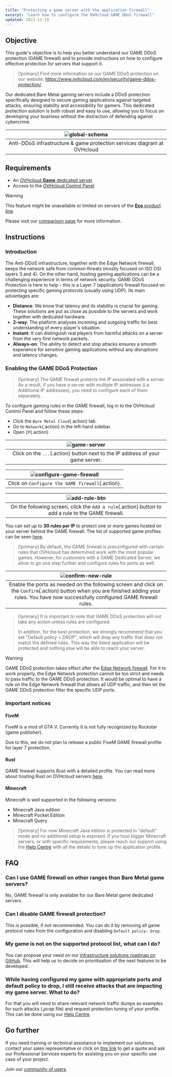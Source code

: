 ```yaml
---
title: "Protecting a game server with the application firewall"
excerpt: "Learn how to configure the OVHcloud GAME DDoS firewall"
updated: 2023-12-19
---
```


## Objective

This guide's objective is to help you better understand our GAME DDoS protection (GAME firewall) and to provide instructions on how to configure effective protection for servers that support it.

> [!primary]
> Find more information on our GAME DDoS protection on our website: <https://www.ovhcloud.com/en/security/game-ddos-protection/>.
> 

Our dedicated Bare Metal gaming servers include a DDoS protection specifically designed to secure gaming applications against targeted attacks, ensuring stability and accessibility for gamers. This dedicated protection solution is both robust and easy to use, allowing you to focus on developing your business without the distraction of defending against cybercrime.

| ![global-schema](images/global_schema_focus_game.png) |
|:--:|
| Anti-DDoS infrastructure & game protection services diagram at OVHcloud |

## Requirements

- An [OVHcloud **Game** dedicated server](https://www.ovhcloud.com/en/bare-metal/prices/#filterType=range_element&filterValue=game)
- Access to the [OVHcloud Control Panel](/links/manager)

> [!warning]
> This feature might be unavailable or limited on servers of the [**Eco** product line](https://eco.ovhcloud.com/en/about/).
>
> Please visit our [comparison page](https://eco.ovhcloud.com/en/compare/) for more information.

## Instructions

### Introduction

The Anti-DDoS infrastructure, together with the Edge Network firewall, keeps the network safe from common threats (mostly focused on ISO OSI layers 3 and 4). On the other hand, hosting gaming applications can be a challenging experience in terms of network security. GAME DDoS Protection is here to help - this is a Layer 7 (application) firewall focused on protecting specific gaming protocols (usually using UDP). Its main advantages are:

- **Distance**: We know that latency and its stability is crucial for gaming. These solutions are put as close as possible to the servers and work together with dedicated hardware.
- **2-way**: The platform analyses incoming and outgoing traffic for best understanding of every player's situation.
- **Instant**: It can distinguish real players from harmful attacks on a server from the very first network packets.
- **Always-on**: The ability to detect and stop attacks ensures a smooth experience for sensitive gaming applications without any disruptions and latency changes.

### Enabling the GAME DDoS Protection

> [!primary]
> The GAME firewall protects the IP associated with a server. As a result, if you have a server with multiple IP addresses (i.e. Additional IP addresses), you need to configure each of them separately.
>

To configure gaming rules in the GAME firewall, log in to the OVHcloud Control Panel and follow these steps:

- Click the `Bare Metal Cloud`{.action} tab.
- Go to `Network`{.action} in the left-hand sidebar.
- Open `IP`{.action}.

| ![game-server](images/firewall_game_01_blur.png) |
|:--:|
| Click on the `...`{.action} button next to the IP address of your game server. |

| ![configure-game-firewall](images/firewall_game_02.png) |
|:--:|
| Click on `Configure the GAME firewall`{.action}. |


| ![add-rule-btn](images/firewall_game_03.png) |
|:--:|
| On the following screen, click the `Add a rule`{.action} button to add a rule to the GAME firewall. |


You can set up to **30 rules per IP** to protect one or more games hosted on your server behind the GAME firewall. The list of supported game profiles can be seen [here](https://www.ovhcloud.com/en/security/game-ddos-protection/).

> [!primary]
> By default, the GAME firewall is preconfigured with certain rules that OVHcloud has determined work with the most popular games. However, for customers with a GAME Dedicated Server, we allow to go one step further and configure rules for ports as well.
> 

| ![confirm-new-rule](images/firewall_game_04.png) |
|:--:|
| Enable the ports as needed on the following screen and click on the `Confirm`{.action} button when you are finished adding your rules. You have now successfully configured GAME firewall rules. |

> [!primary]
> It is important to note that GAME DDoS protection will not take any action unless rules are configured.
>
> In addition, for the best protection, we strongly recommend that you set "Default policy = DROP", which will drop any traffic that does not match the defined rules. This way the listed application will be protected and nothing else will be able to reach your server.
> 

> [!warning]
> GAME DDoS protection takes effect after the [Edge Network firewall](/pages/bare_metal_cloud/dedicated_servers/firewall_network). For it to work properly, the Edge Network protection cannot be too strict and needs to pass traffic to the GAME DDoS protection. It would be optimal to have a rule on the Edge Network firewall that allows all UDP traffic, and then let the GAME DDoS protection filter the specific UDP ports.
>

### Important notices

#### FiveM

FiveM is a mod of GTA V. Currently it is not fully recognized by Rockstar (game publisher).

Due to this, we do not plan to release a public FiveM GAME firewall profile for layer 7 protection.

#### Rust

GAME firewall supports Rust with a detailed profile. You can read more about hosting Rust on OVHcloud servers [here](https://www.ovhcloud.com/en/bare-metal/game/rust-server/).

#### Minecraft

Minecraft is well supported in the following versions:

- Minecraft Java edition 
- Minecraft Pocket Edition
- Minecraft Query

> [!primary]
> For now Minecraft Java edition is protected in "default" mode and no additional setup is exposed. If you host bigger Minecraft servers, or with specific requirements, please reach our support using the [Help Centre](https://help.ovhcloud.com/csm?id=csm_get_help) with all the details to tune up the application profile.
>

## FAQ

### Can I use GAME firewall on other ranges than Bare Metal game servers?

No, GAME firewall is only available for our Bare Metal game dedicated servers.

### Can I disable GAME firewall protection?

This is possible, if not recommended. You can do it by removing all game protocol rules from the configuration and disabling `Default policy: Drop`.

### My game is not on the supported protocol list, what can I do?

You can propose your need on our [infrastructure solutions roadmap on GitHub](https://github.com/orgs/ovh/projects/16/views/14). This will help us to decide on prioritisation of the next features to be developed.

### While having configured my game with appropriate ports and default policy to drop, I still receive attacks that are impacting my game server. What to do?

For that you will need to share relevant network traffic dumps as examples for such attacks (*.pcap* file) and request protection tuning of your profile. This can be done using our [Help Centre](https://help.ovhcloud.com/csm?id=csm_get_help).

## Go further

If you need training or technical assistance to implement our solutions, contact your sales representative or click on [this link](/links/professional-services) to get a quote and ask our Professional Services experts for assisting you on your specific use case of your project.

Join our [community of users](/links/community).